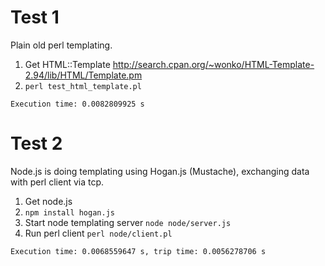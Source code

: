Test 1
============

Plain old perl templating.

1. Get HTML::Template http://search.cpan.org/~wonko/HTML-Template-2.94/lib/HTML/Template.pm
2. ```perl test_html_template.pl```

```
Execution time: 0.0082809925 s
```

Test 2
============

Node.js is doing templating using Hogan.js (Mustache), exchanging data with perl client via tcp.

1. Get node.js
2. `npm install hogan.js`
3. Start node templating server `node node/server.js`
4. Run perl client `perl node/client.pl`

```
Execution time: 0.0068559647 s, trip time: 0.0056278706 s
```
